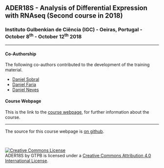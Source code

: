 ## ADER18S - Analysis of Differential Expression with RNAseq (Second course in 2018)

###  Instituto Gulbenkian de Ciência (IGC) - Oeiras, Portugal - October 8<sup>th</sup> - October 12<sup>th</sup> 2018

---

#### Co-Authorship

The following co-authors contributed to the development of the training material.

* [Daniel Sobral](https://github.com/dsobral)
* [Daniel Faria](https://github.com/DanFaria)
* [Daniel Neves](https://github.com/amar00k)

#### Course Webpage
This is the link to the [course webpage](http://gtpb.igc.gulbenkian.pt/bicourses/2018/ADER18S/), for further information about the course.

---

The source for this course webpage is [on github](https://github.com/GTPB/ADER18S).

<br>

<a rel="license" href="http://creativecommons.org/licenses/by/4.0/"><img alt="Creative Commons License" style="border-width:0" src="https://i.creativecommons.org/l/by/4.0/88x31.png" /></a><br /><span xmlns:dct="http://purl.org/dc/terms/" property="dct:title">ADER18S</span> by <span xmlns:cc="http://creativecommons.org/ns#" property="cc:attributionName">GTPB</span> is licensed under a <a rel="license" href="http://creativecommons.org/licenses/by/4.0/">Creative Commons Attribution 4.0 International License</a>.
